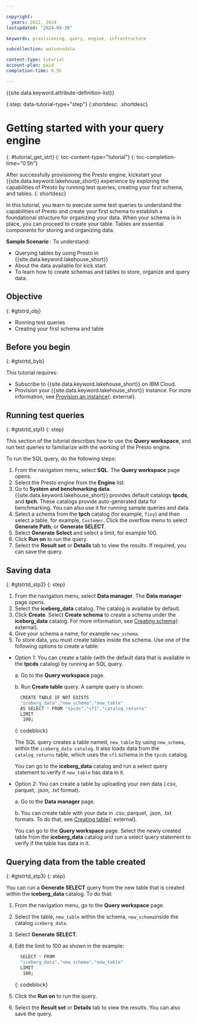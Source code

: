 ```yaml
---

copyright:
  years: 2022, 2024
lastupdated: "2024-04-30"

keywords: provisioning, query, engine, infrastructure

subcollection: watsonxdata

content-type: tutorial
account-plan: paid
completion-time: 0.5h

---
```


{{site.data.keyword.attribute-definition-list}}


{:step: data-tutorial-type="step"}
{:shortdesc: .shortdesc}

# Getting started with your query engine
{: #tutorial_get_strt}
{: toc-content-type="tutorial"}
{: toc-completion-time="0.5h"}

<!-- / Getting familiarized with Presto query engine -->
<!-- Exploring Presto functionality for a first time user -->

After successfully provisioning the Presto engine, kickstart your {{site.data.keyword.lakehouse_short}} experience by exploring the capabilities of Presto by running test queries, creating your first schema, and tables.
{: shortdesc}

In this tutorial, you learn to execute some test queries to understand the capabilities of Presto and create your first schema to establish a foundational structure for organizing your data. When your schema is in place, you can proceed to create your table. Tables are essential components for storing and organizing data.


**Sample Scenario** : To understand:
* Querying tables by using Presto in {{site.data.keyword.lakehouse_short}}
* About the data available for kick start
* To learn how to create schemas and tables to store, organize and query data.

<!-- For this scenario, you must create the Presto query engine, establish connection, read data from the data bucket and display the result in {{site.data.keyword.lakehouse_short}} instance.

This scenario assumes that you already have a data bucket that is associated with data for querying.
{: note} -->


## Objective
{: #gtstrd_obj}

* Running test queries
* Creating your first schema and table


## Before you begin
{: #gtstrtd_byb}

This tutorial requires:

* Subscribe to {{site.data.keyword.lakehouse_short}} on IBM Cloud.
* Provision your {{site.data.keyword.lakehouse_short}} instance. For more information, see [Provision an instance](watsonxdata?topic=watsonxdata-getting-started){: external}.


## Running test queries
{: #gtstrtd_stp1}
{: step}

This section of the tutorial describes how to use the **Query workspace**, and run test queries to familiarize with the working of the Presto engine.

To run the SQL query, do the following steps:

1. From the navigation menu, select **SQL**. The **Query workspace** page opens.
2. Select the Presto engine from the **Engine** list.
3. Go to **System and benchmarking data**. {{site.data.keyword.lakehouse_short}} provides default catalogs **tpcds**, and **tpch**. These catalogs provide auto-generated data for benchmarking. You can also use it for running sample queries and data.
4. Select a schema from the **tpch** catalog (for example, `Tiny`) and then select a table, for example, `Customer`. Click the overflow menu to select **Generate Path**, or **Generate SELECT**.
4. Select **Generate Select** and select a limit, for example 100.
5. Click **Run on** to run the query.
6. Select the **Result set** or **Details** tab to view the results. If required, you can save the query.


## Saving data
{: #gtstrtd_stp2}
{: step}

1. From the navigation menu, select **Data manager**. The **Data manager** page opens.
2. Select the **iceberg_data** catalog. The catalog is available by default.
3. Click **Create**. Select **Create schema** to create a schema under the **iceberg_data** catalog. For more information, see [Creating schema](watsonxdata?topic=watsonxdata-create_schema){: external}.
4. Give your schema a name, for example `new_schema`.
4. To store data, you must create tables inside the schema. Use one of the following options to create a table:

* Option 1: You can create a table (with the default data that is available in the **tpcds** catalog) by running an SQL query.

     a. Go to the **Query workspace** page.

     b. Run **Create table** query. A sample query is shown:

    ```bash
      CREATE TABLE IF NOT EXISTS
      "iceberg_data"."new_schema"."new_table"
      AS SELECT * FROM "tpcds"."sf1"."catalog_returns"
      LIMIT
       100;
    ```
    {: codeblock}

    The SQL query creates a table named, `new_table` by using `new_schema`, within the `iceberg_data catalog`. It also loads data from the `catalog_returns` table, which uses the `sf1` schema in the `tpcds` catalog.

    You can go to the **iceberg_data** catalog and run a select query statement to verify if `new_table` has data in it.

* Option 2: You can create a table by uploading your own data (.csv, parquet, .json, .txt format).

     a. Go to the **Data manager** page.

     b. You can create table with your data in .csv, parquet, .json, .txt formats. To do that, see [Creating table](watsonxdata?topic=watsonxdata-create_schema){: external}.

    You can go to the **Query workspace** page. Select the newly created table from the **iceberg_data** catalog and run a select query statement to verify if the table has data in it.

## Querying data from the table created
{: #gtstrtd_stp3}
{: step}

You can run a **Generate SELECT** query from the new table that is created within the **iceberg_data** catalog. To do that:

1. From the navigation menu, go to the **Query workspace** page.
2. Select the table, `new_table` within the schema, `new_schema`inside the catalog `iceberg_data`.
3. Select **Generate SELECT**.
4. Edit the limit to 100 as shown in the example:
    ```bash
      SELECT * FROM
      "iceberg_data"."new_schema"."new_table"
      LIMIT
       100;
    ```
    {: codeblock}

5. Click the **Run on** to run the query.
6. Select the **Result set** or **Details** tab to view the results. You can also save the query.
